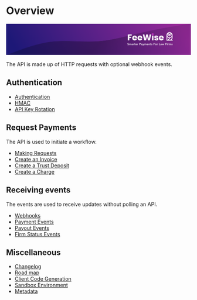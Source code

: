 # Overview

![plot](./images/linkedin.png)

The API is made up of HTTP requests with optional webhook events. 

## Authentication
* [Authentication](./AUTHENTICATION.md)
* [HMAC](./HMAC.md)
* [API Key Rotation](./API_KEY_ROTATION.md)

## Request Payments
The API is used to initiate a workflow.

* [Making Requests](./MAKING_REQUESTS.md)
* [Create an Invoice](./CREATE_AN_INVOICE.md)
* [Create a Trust Deposit](./CREATE_A_TRUST_DEPOSIT.md)
* [Create a Charge](./CREATE_A_CHARGE.md)

## Receiving events
The events are used to receive updates without polling an API.

* [Webhooks](./WEBHOOKS.md)
* [Payment Events](./PAYMENT_EVENTS.md)
* [Payout Events](./PAYOUT_EVENTS.md)
* [Firm Status Events](./ONBOARDING.md)

## Miscellaneous

* [Changelog](./CHANGELOG.md)
* [Road map](./ROADMAP.md)
* [Client Code Generation](./API_CODE_GENERATION.md)
* [Sandbox Environment](./SANDBOX.md)
* [Metadata](./METADATA.md)




